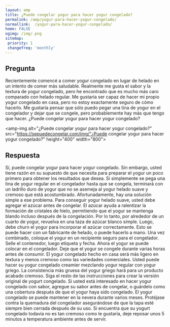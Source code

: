 ```yaml
---
layout: amp
title: ¿Puede congelar yogur para hacer yogur congelado?  
permalink: /amp/yogur-para-hacer-yogur-congelado/
normallink:  /yogur-para-hacer-yogur-congelado/
home: FALSE
ogimg: /img/.png
sitemap:
 priority: 1
 changefreq: 'monthly'
---
```




## Pregunta

Recientemente comencé a comer yogur congelado en lugar de helado en un intento de comer más saludable. Realmente me gusta el sabor y la textura de yogur congelado, pero he encontrado que es mucho más caro comparado con helado regular. Me gustaría ser capaz de hacer mi propio yogur congelado en casa, pero no estoy exactamente seguro de cómo hacerlo. Me gustaría pensar que sólo puedo pegar una tina de yogur en el congelador y dejar que se congele, pero probablemente hay más que tengo que hacer. ¿Puede congelar yogur para hacer yogur congelado?


<amp-img alt="¿Puede congelar yogur para hacer yogur congelado?" src="https://sepuedecongelar.com/img/"¿Puede congelar yogur para hacer yogur congelado?" height="400" width="800"></amp-img>


## Respuesta

Sí, puede congelar yogur para hacer yogur congelado. Sin embargo, usted tiene razón en su supuesto de que necesita para preparar el yogur un poco primero para obtener los resultados que desea. Si simplemente se pega una tina de yogur regular en el congelador hasta que se congela, terminará con un ladrillo duro de yogur que no se asemeja al yogur helado suave y cremoso que está acostumbrado. Afortunadamente, hay una solución simple a ese problema.
Para conseguir yogur helado suave, usted debe agregar el azúcar antes de congelar. El azúcar ayuda a ralentizar la formación de cristales de hielo, permitiendo que el yogur se mantenga blando incluso después de la congelación. Por lo tanto, por alrededor de un cuarto de yogur, revuelva en una taza de azúcar blanco simple. Luego, debe churn el yogur para incorporar el azúcar correctamente. Esto se puede hacer con un fabricante de helado, o puede hacerlo a mano. Una vez combinado, coloque el yogur en un recipiente seguro para el congelador. Selle el contenedor, luego etiqueta y fecha. Ahora el yogur se puede colocar en el congelador. Deje que el yogur se congele durante varias horas antes de consumir.
El yogur congelado hecho en casa será más ligero en textura y menos cremoso como las variedades comerciales. Usted puede hacer su yogur congelado creamier mezclando yogur regular con yogur griego. La consistencia más gruesa del yogur griego hará para un producto acabado cremoso. Siga el resto de las instrucciones para crear la versión original de yogurt congelado. Si usted está interesado en hacer yogur congelado con sabor, agregue su sabor antes de congelar, o guárdelo como una cobertura después de que el yogur haya sido congelado.
El yogur congelado se puede mantener en la nevera durante varios meses. Protéjase contra la quemadura del congelador asegurándose de que la tapa esté siempre bien cerrada después de su uso. Si encuentra que su yogurt congelado todavía no es tan cremoso como le gustaría, deje reposar unos 5 minutos a temperatura ambiente antes de servir.